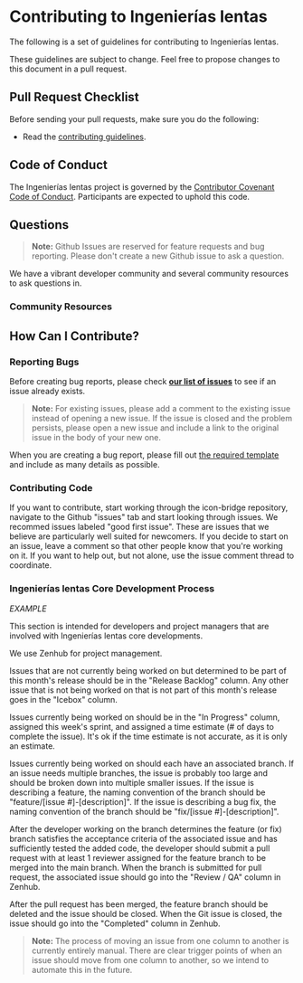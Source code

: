 # Contributing to Ingenierías lentas

The following is a set of guidelines for contributing to Ingenierías lentas.

These guidelines are subject to change. Feel free to propose changes to this document in a pull request.

## Pull Request Checklist

Before sending your pull requests, make sure you do the following:

-   Read the [contributing guidelines](CONTRIBUTING.md).
<!-- TODO
-   Check if your changes adhere to the [guidelines](https://github.com/icon-project/community/blob/main/guidelines/technical-development/development-guidelines.md).
-   Run the [unit tests](#running-unit-tests).
-->

## Code of Conduct

The Ingenierías lentas project is governed by the [Contributor Covenant Code of Conduct](https://www.contributor-covenant.org/version/2/1/code_of_conduct/code_of_conduct.md). Participants are expected to uphold this code.

## Questions

> **Note:** Github Issues are reserved for feature requests and bug reporting. Please don't create a new Github issue to ask a question.

We have a vibrant developer community and several community resources to ask questions in.

### Community Resources

<!-- List community resources -->

## How Can I Contribute?

### Reporting Bugs

Before creating bug reports, please check  **[our list of issues](https://github.com/ingenierias-lentas/issues)** to see if an
issue already exists.
> **Note:** For existing issues, please add a comment to the existing issue instead of opening a new issue. If the issue is closed and
> the problem persists, please open a new issue and include a link to the original issue in the body of your new one.

When you are creating a bug report, please fill out [the required template](.github/ISSUE_TEMPLATE/bug.md) and include as many details as possible.

### Contributing Code

If you want to contribute, start working through the icon-bridge repository, navigate to the Github "issues" tab and start looking through issues. We recommed issues labeled "good first issue". These are issues that we believe are particularly well suited for newcomers. If you decide to start on an issue, leave a comment so that other people know that you're working on it. If you want to help out, but not alone, use the issue comment thread to coordinate.

<!-- TODO
Please see the [Development Guidelines](https://github.com/icon-project/community/blob/main/guidelines/technical-development/development-guidelines.md)
for information regarding our development standards and practices.
-->

### Ingenierías lentas Core Development Process

<!-- Describe core development processes -->

*EXAMPLE*

This section is intended for developers and project managers that are involved with Ingenierías lentas core developments.

We use Zenhub for project management.

Issues that are not currently being worked on but determined to be part of this month's release should be in the "Release Backlog" column. Any other issue that is not being worked on that is not part of this month's release goes in the "Icebox" column.

Issues currently being worked on should be in the "In Progress" column, assigned this week's sprint, and assigned a time estimate (# of days to complete the issue). It's ok if the time estimate is not accurate, as it is only an estimate.

Issues currently being worked on should each have an associated branch. If an issue needs multiple branches, the issue is probably too large and should be broken down into multiple smaller issues. If the issue is describing a feature, the naming convention of the branch should be "feature/[issue #]-[description]". If the issue is describing a bug fix, the naming convention of the branch should be "fix/[issue #]-[description]".

After the developer working on the branch determines the feature (or fix) branch satisfies the acceptance criteria of the associated issue and has sufficiently tested the added code, the developer should submit a pull request with at least 1 reviewer assigned for the feature branch to be merged into the main branch. When the branch is submitted for pull request, the associated issue should go into the "Review / QA" column in Zenhub.

After the pull request has been merged, the feature branch should be deleted and the issue should be closed. When the Git issue is closed, the issue should go into the "Completed" column in Zenhub.

> **Note:** The process of moving an issue from one column to another is currently entirely manual. There are clear trigger points of when an issue should move from one column to another, so we intend to automate this in the future.
